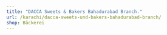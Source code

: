 ```yaml
---
title: "DACCA Sweets & Bakers Bahadurabad Branch."
url: /karachi/dacca-sweets-und-bakers-bahadurabad-branch/
shop: Bäckerei
---
```

